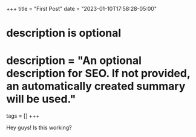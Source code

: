 +++
title = "First Post"
date = "2023-01-10T17:58:28-05:00"

#
# description is optional
#
# description = "An optional description for SEO. If not provided, an automatically created summary will be used."

tags = []
+++

Hey guys! Is this working?
